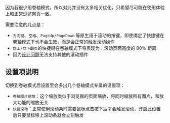 因为我很少用卷轴模式，所以对此并没有太多相关优化，只希望尽可能在使用体验上和正常浏览网页一致。

需要注意的几点是：

- `方向键`、`空格`、`PageUp/PageDown` 等原生用于滚动的按键，即使绑定了快捷键在卷轴模式下也不会生效，而是会正常的触发滚动操作
- `向上/向下翻页`的快捷键在卷轴模式下将表现为：滚动页面高度的 80% 距离
- 因为[设计问题](../无法支持.md#卷轴模式下兼容-vimium-的滚动)无法支持其他的滚动插件

## 设置项说明

切换到卷轴模式后设置里会多出几个卷轴模式专属的设置项：

- `卷轴图片缩放`：这个缩放类似于浏览器的页面缩放，将同时缩放所有图片，和放大功能的缩放无关
- `快捷滚动`：正常使用滚动条时需要鼠标点击按下后才会触发滚动，开启此设置后只要鼠标移上滚动条就会立刻触发
